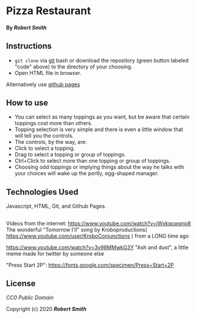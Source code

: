 # **Pizza Restaurant** 


#### By _Robert Smith_ 
## Instructions
- `git clone` via [git](https://git-scm.com/downloads) bash or download the repository (green button labeled "code" above) to the directory of your choosing.
- Open HTML file in browser.

Alternatively use [github pages](https://riverface.github.io/PIZZA/)
## How to use

- You can select as many toppings as you want, but be aware that certain toppings cost more than others.
- Topping selection is very simple and there is even a little window that will tell you the controls.
- The controls, by the way, are:
- Click to select a topping. 
- Drag to select a topping or group of toppings.
- Ctrl+Click to select more than one topping or group of toppings.
- Choosing odd toppings or implying things about the way he talks with your choices will wake up the portly, egg-shaped manager.
## Technologies Used

Javascript,
HTML,
Git,
and Github Pages.
##
Videos from the internet:
https://www.youtube.com/watch?v=jWxkqcwqnp8 The wonderful "Tomorrow I'll" song by Kroboproductions( https://www.youtube.com/user/KroboConjunctions ) from a LONG time ago

https://www.youtube.com/watch?v=3v98MMwkG3Y
"Ash and dust", a little meme made for twitter by someone else

"Press Start 2P":
https://fonts.google.com/specimen/Press+Start+2P
## License

*CC0 Public Domain*

Copyright (c) 2020 **_Robert Smith_**
